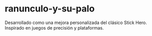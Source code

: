 # ranunculo-y-su-palo
Desarrollado como una mejora personalizada del clásico Stick Hero. Inspirado en juegos de precisión y plataformas.
